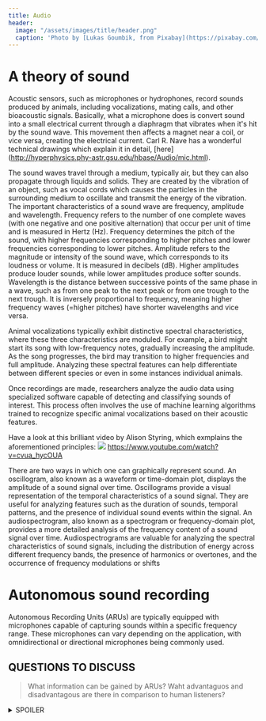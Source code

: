 ```yaml
---
title: Audio
header:
  image: "/assets/images/title/header.png"
  caption: 'Photo by [Lukas Goumbik, from Pixabay](https://pixabay.com/de/users/goumbik-3752482/?utm_source=link-attribution&utm_medium=referral&utm_campaign=image&utm_content=2055522){:target="_blank"}'
---
```


<!--more-->

# A theory of sound
Acoustic sensors, such as microphones or hydrophones, record sounds produced by animals, including vocalizations, mating calls, and other bioacoustic signals.
Basically, what a microphone does is convert sound into a small electrical current through a diaphragm that vibrates when it's hit by the sound wave.  This movement then affects a magnet near a coil, or vice versa, creating the electrical current. Carl R. Nave has a wonderful technical drawings which explain it in detail, [here] (http://hyperphysics.phy-astr.gsu.edu/hbase/Audio/mic.html).


The sound waves travel through a medium, typically air, but they can also propagate through liquids and solids. They are created by the vibration of an object, such as vocal cords which causes the particles in the surrounding medium to oscillate and transmit the energy of the vibration. The important characteristics of a sound wave are frequency, amplitude and wavelength.
Frequency refers to the number of one complete waves (with one negative and one positive alternation) that occur per unit of time and is measured in Hertz (Hz). Frequency determines the pitch of the sound, with higher frequencies corresponding to higher pitches and lower frequencies corresponding to lower pitches. Amplitude refers to the magnitude or intensity of the sound wave, which corresponds to its loudness or volume. It is measured in decibels (dB). Higher amplitudes produce louder sounds, while lower amplitudes produce softer sounds. Wavelength is the distance between successive points of the same phase in a wave, such as from one peak to the next peak or from one trough to the next trough. It is inversely proportional to frequency, meaning higher frequency waves (=higher pitches) have shorter wavelengths and vice versa.

Animal vocalizations typically exhibit distinctive spectral characteristics, where these three characteristics are moduled. For example, a bird might start its song with low-frequency notes,  gradually increasing the amplitude. As the song progresses, the bird may transition to higher frequencies and full amplitude. Analyzing these spectral features can help differentiate between different species or even in some instances individual animals. 

Once recordings are made, researchers analyze the audio data using specialized software capable of detecting and classifying sounds of interest. This process often involves the use of machine learning algorithms trained to recognize specific animal vocalizations based on their acoustic features.

Have a look at this brilliant video by Alison Styring, which exmplains the aforementioned principles:
[![](https://markdown-videos-api.jorgenkh.no/youtube/cvua_hycOUA)](https://youtu.be/cvua_hycOUA)
https://www.youtube.com/watch?v=cvua_hycOUA

There are two ways in which one can graphically represent sound. An oscillogram, also known as a waveform or time-domain plot, displays the amplitude of a sound signal over time.  Oscillograms provide a visual representation of the temporal characteristics of a sound signal. They are useful for analyzing features such as the duration of sounds, temporal patterns, and the presence of individual sound events within the signal. An audiospectrogram, also known as a spectrogram or frequency-domain plot, provides a more detailed analysis of the frequency content of a sound signal over time. Audiospectrograms are valuable for analyzing the spectral characteristics of sound signals, including the distribution of energy across different frequency bands, the presence of harmonics or overtones, and the occurrence of frequency modulations or shifts


# Autonomous sound recording
Autonomous Recording Units (ARUs) are typically equipped with microphones capable of capturing sounds within a specific frequency range. These microphones can vary depending on the application, with omnidirectional or directional microphones being commonly used.



## QUESTIONS TO DISCUSS ##
> What information can be gained by ARUs? 
> Waht advantaguos and disadvantagous are there in comparison to human listeners?


<details><summary>SPOILER</summary>
<p>

Human point counts include visual detections, which are beneficial but often under-reported in studies comparing point counts with ARUs. On the other hand, humans may introduce an avoidance effect that affects bird detections, especially when multiple observers are present. In addition, humans may miss some birds, especially during dawn chorus or due to human error, whereas recordings can be replayed, re-analysed and have the advantage of being verifiable by other people [^1]. - A qualitative call recording is stronger evidence than someone claiming to have heard a particular species. 


</p>
</details>
<!-- more to be added>

[1] https://esajournals.onlinelibrary.wiley.com/doi/10.1002/eap.1954